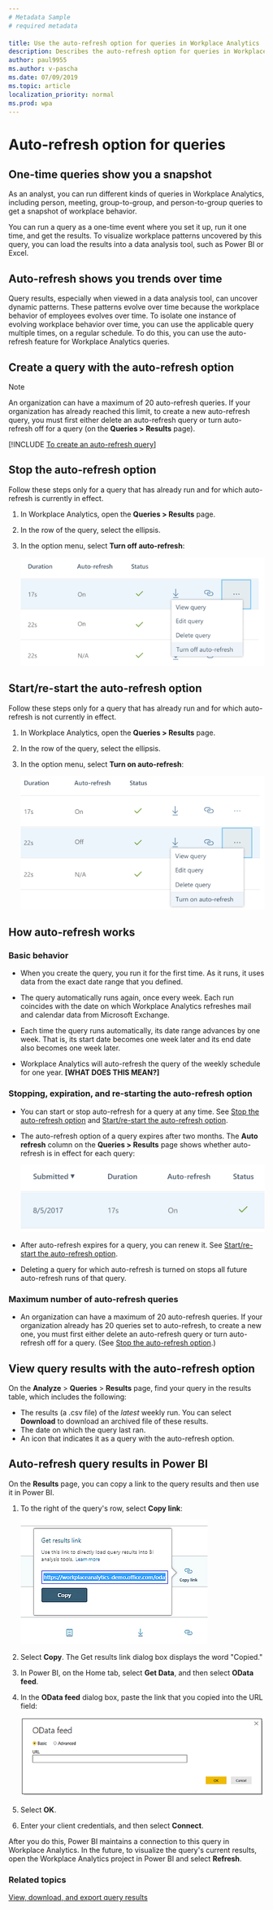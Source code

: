 ```yaml
---
# Metadata Sample
# required metadata

title: Use the auto-refresh option for queries in Workplace Analytics 
description: Describes the auto-refresh option for queries in Workplace Analytics.     
author: paul9955
ms.author: v-pascha
ms.date: 07/09/2019
ms.topic: article
localization_priority: normal 
ms.prod: wpa
---
```


# Auto-refresh option for queries

## One-time queries show you a snapshot

As an analyst, you can run different kinds of queries in Workplace Analytics, including person, meeting, group-to-group, and person-to-group queries to get a snapshot of workplace behavior.

You can run a query as a one-time event where you set it up, run it one time, and get the results. To visualize workplace patterns uncovered by this query, you can load the results into a data analysis tool, such as Power BI or Excel.

## Auto-refresh shows you trends over time

Query results, especially when viewed in a data analysis tool, can uncover dynamic patterns. These patterns evolve over time because the workplace behavior of employees evolves over time. To isolate one instance of evolving workplace behavior over time, you can use the applicable query multiple times, on a regular schedule. To do this, you can use the auto-refresh feature for Workplace Analytics queries.

## Create a query with the auto-refresh option

> [!Note] 
> An organization can have a maximum of 20 auto-refresh queries. If your organization has already reached this limit, to create a new auto-refresh query, you must first either delete an auto-refresh query or turn auto-refresh off for a query (on the **Queries > Results** page). 

[!INCLUDE [To create an auto-refresh query](../Includes/to-create-auto-refresh-query.md)]

## Stop the auto-refresh option

Follow these steps only for a query that has already run and for which auto-refresh is currently in effect. 

1. In Workplace Analytics, open the **Queries > Results** page.
2. In the row of the query, select the ellipsis.
3. In the option menu, select **Turn off auto-refresh**: 

   ![Turn off auto-refresh](../Images/WpA/Tutorials/auto-refresh-options-on-60.png)

## Start/re-start the auto-refresh option

Follow these steps only for a query that has already run and for which auto-refresh is not currently in effect. 

1. In Workplace Analytics, open the **Queries > Results** page.
2. In the row of the query, select the ellipsis.
3. In the option menu, select **Turn on auto-refresh**: 

   ![Turn off auto-refresh](../Images/WpA/Tutorials/auto-refresh-options-off-60.png)

## How auto-refresh works

### Basic behavior

 * When you create the query, you run it for the first time. As it runs, it uses data from the exact date range that you defined.

 * The query automatically runs again, once every week. Each run coincides with the date on which Workplace Analytics refreshes mail and calendar data from Microsoft Exchange.

 * Each time the query runs automatically, its date range advances by one week. That is, its start date becomes one week later and its end date also becomes one week later.  

 * Workplace Analytics will auto-refresh the query of the weekly schedule for one year. **[WHAT DOES THIS MEAN?]**

### Stopping, expiration, and re-starting the auto-refresh option

 * You can start or stop auto-refresh for a query at any time. See [Stop the auto-refresh option](#stop-the-auto-refresh-option) and [Start/re-start the auto-refresh option](#startre-start-the-auto-refresh-option). 

 * The auto-refresh option of a query expires after two months. The **Auto refresh** column on the **Queries > Results** page shows whether auto-refresh is in effect for each query:

   ![Turn off auto-refresh status](../Images/WpA/Tutorials/auto-status-60.png)

 * After auto-refresh expires for a query, you can renew it. See [Start/re-start the auto-refresh option](#startre-start-the-auto-refresh-option).  

 * Deleting a query for which auto-refresh is turned on stops all future auto-refresh runs of that query. 

### Maximum number of auto-refresh queries

 * An organization can have a maximum of 20 auto-refresh queries. If your organization already has 20 queries set to auto-refresh, to create a new one, you must first either delete an auto-refresh query or turn auto-refresh off for a query. (See [Stop the auto-refresh option](#stop-the-auto-refresh-option).) 

## View query results with the auto-refresh option

On the **Analyze** > **Queries** > **Results** page, find your query in the results table, which includes the following:

* The results (a .csv file) of the _latest_ weekly run. You can select **Download** to download an archived file of these results.
* The date on which the query last ran.
* An icon that indicates it as a query with the auto-refresh option.

## Auto-refresh query results in Power BI

On the **Results** page, you can copy a link to the query results and then use it in Power BI.

1. To the right of the query's row, select **Copy link**:

   <img src="../Images/WpA/Tutorials/Get-results-link.png" alt="Copy a query's results link">

2. Select **Copy**. The Get results link dialog box displays the word "Copied."
3. In Power BI, on the Home tab, select **Get Data**, and then select **OData feed**.
4. In the **OData feed** dialog box, paste the link that you copied into the URL field:

   <img src="../Images/WpA/Tutorials/OData-feed.png" alt="OData feed in Power BI">

5. Select **OK**.
6. Enter your client credentials, and then select **Connect**.

After you do this, Power BI maintains a connection to this query in Workplace Analytics. In the future, to visualize the query's current results, open the Workplace Analytics project in Power BI and select **Refresh**.

### Related topics

[View, download, and export query results](../use/view-download-and-export-query-results.md)